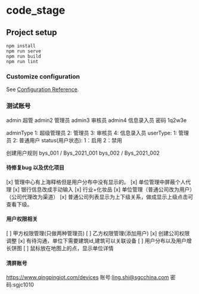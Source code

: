 # code_stage

## Project setup
```
npm install
npm run serve
npm run build
npm run lint
```

### Customize configuration
See [Configuration Reference](https://cli.vuejs.org/config/).

### 测试账号
admin 超管  admin2 管理员  admin3 审核员 admin4 信息录入员  密码  1q2w3e


adminType   1: 超级管理员 2: 管理员 3: 审核员 4: 信息录入员
userType:   1: 管理员 2: 普通用户
status(用户状态):     1：启用  2：禁用

创建用户规则
bys_001 / Bys_2021_001
bys_002 / Bys_2021_002

#### 待修复bug 以及优化项目
[x] 管理中心有上海释格但是用户分布中没有显示的。
[x] 单位管理中屏蔽个人代理
[x] 银行信息改成手动输入
[x] 行业+化妆品
[x] 单位管理（普通公司改为用户）（公司代理改为渠道）
[x] 普通公司列表显示为上下级关系，做成显示上级点击可查看下级。


#### 用户权限相关
[ ] 甲方权限管理(只做两种管理员)
[ ] 乙方权限管理(添加用户)
[x] 创建公司权限调整
[x] 有待沟通，单位下需要建筑id,建筑可以关联设备
[ ] 用户分布以及用户增长饼图
[ ] 鼠标放在地图上的点，显示单位详情

#### 清屏账号
https://www.qingpingiot.com/devices
账号:ling.shi@sgcchina.com
密码:sgjc1010